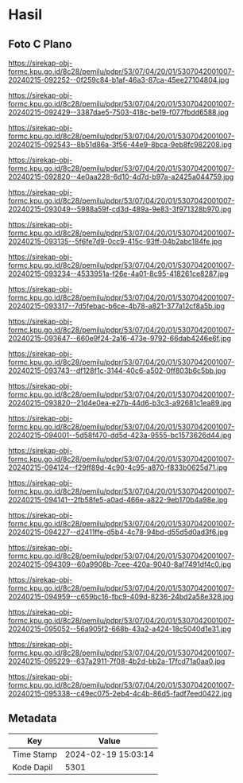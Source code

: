 # Hasil

## Foto C Plano

https://sirekap-obj-formc.kpu.go.id/8c28/pemilu/pdpr/53/07/04/20/01/5307042001007-20240215-092252--0f259c84-b1af-46a3-87ca-45ee27104804.jpg

https://sirekap-obj-formc.kpu.go.id/8c28/pemilu/pdpr/53/07/04/20/01/5307042001007-20240215-092429--3387dae5-7503-418c-be19-f077fbdd6588.jpg

https://sirekap-obj-formc.kpu.go.id/8c28/pemilu/pdpr/53/07/04/20/01/5307042001007-20240215-092543--8b51d86a-3f56-44e9-8bca-9eb8fc982208.jpg

https://sirekap-obj-formc.kpu.go.id/8c28/pemilu/pdpr/53/07/04/20/01/5307042001007-20240215-092820--4e0aa228-6d10-4d7d-b97a-a2425a044759.jpg

https://sirekap-obj-formc.kpu.go.id/8c28/pemilu/pdpr/53/07/04/20/01/5307042001007-20240215-093049--5988a59f-cd3d-489a-9e83-3f971328b970.jpg

https://sirekap-obj-formc.kpu.go.id/8c28/pemilu/pdpr/53/07/04/20/01/5307042001007-20240215-093135--5f6fe7d9-0cc9-415c-93ff-04b2abc184fe.jpg

https://sirekap-obj-formc.kpu.go.id/8c28/pemilu/pdpr/53/07/04/20/01/5307042001007-20240215-093234--4533951a-f26e-4a01-8c95-418261ce8287.jpg

https://sirekap-obj-formc.kpu.go.id/8c28/pemilu/pdpr/53/07/04/20/01/5307042001007-20240215-093317--7d5febac-b6ce-4b78-a821-377a12cf8a5b.jpg

https://sirekap-obj-formc.kpu.go.id/8c28/pemilu/pdpr/53/07/04/20/01/5307042001007-20240215-093647--660e9f24-2a16-473e-9792-66dab4246e6f.jpg

https://sirekap-obj-formc.kpu.go.id/8c28/pemilu/pdpr/53/07/04/20/01/5307042001007-20240215-093743--df128f1c-3144-40c6-a502-0ff803b6c5bb.jpg

https://sirekap-obj-formc.kpu.go.id/8c28/pemilu/pdpr/53/07/04/20/01/5307042001007-20240215-093820--21d4e0ea-e27b-44d6-b3c3-a92681c1ea89.jpg

https://sirekap-obj-formc.kpu.go.id/8c28/pemilu/pdpr/53/07/04/20/01/5307042001007-20240215-094001--5d58f470-dd5d-423a-9555-bc1573626d44.jpg

https://sirekap-obj-formc.kpu.go.id/8c28/pemilu/pdpr/53/07/04/20/01/5307042001007-20240215-094124--f29ff89d-4c90-4c95-a870-f833b0625d71.jpg

https://sirekap-obj-formc.kpu.go.id/8c28/pemilu/pdpr/53/07/04/20/01/5307042001007-20240215-094141--2fb58fe5-a0ad-466e-a822-9eb170b4a98e.jpg

https://sirekap-obj-formc.kpu.go.id/8c28/pemilu/pdpr/53/07/04/20/01/5307042001007-20240215-094227--d2411ffe-d5b4-4c78-94bd-d55d5d0ad3f6.jpg

https://sirekap-obj-formc.kpu.go.id/8c28/pemilu/pdpr/53/07/04/20/01/5307042001007-20240215-094309--60a9908b-7cee-420a-9040-8af7491df4c0.jpg

https://sirekap-obj-formc.kpu.go.id/8c28/pemilu/pdpr/53/07/04/20/01/5307042001007-20240215-094959--c659bc16-fbc9-409d-8236-24bd2a58e328.jpg

https://sirekap-obj-formc.kpu.go.id/8c28/pemilu/pdpr/53/07/04/20/01/5307042001007-20240215-095052--56a905f2-668b-43a2-a424-18c5040d1e31.jpg

https://sirekap-obj-formc.kpu.go.id/8c28/pemilu/pdpr/53/07/04/20/01/5307042001007-20240215-095229--637a2911-7f08-4b2d-bb2a-17fcd71a0aa0.jpg

https://sirekap-obj-formc.kpu.go.id/8c28/pemilu/pdpr/53/07/04/20/01/5307042001007-20240215-095338--c49ec075-2eb4-4c4b-86d5-fadf7eed0422.jpg


## Metadata

| Key        | Value               |
| ---------- | ------------------- |
| Time Stamp | 2024-02-19 15:03:14 |
| Kode Dapil | 5301                |



